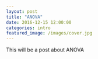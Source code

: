 ```yaml
---
layout: post
title: "ANOVA"
date: 2016-12-15 12:00:00
categories: intro
featured_image: /images/cover.jpg
---
```


This will be a post about ANOVA
